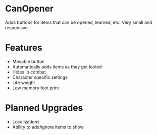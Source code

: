 # CanOpener
Adds buttons for items that can be opened, learned, etc. Very small and responsive.

# Features
- Movable button
- Automatically adds items as they get looted
- Hides in combat
- Character specific settings
- Lite weight
- Low memory foot print

# Planned Upgrades
- Localizations
- Ability to add/ignore items to show
